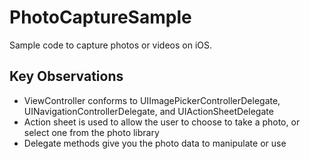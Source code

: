 PhotoCaptureSample
==================

Sample code to capture photos or videos on iOS.

## Key Observations

* ViewController conforms to UIImagePickerControllerDelegate, UINavigationControllerDelegate, and UIActionSheetDelegate
* Action sheet is used to allow the user to choose to take a photo, or select one from the photo library
* Delegate methods give you the photo data to manipulate or use
